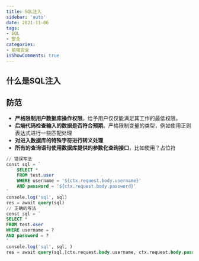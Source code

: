 ```yaml
---
title: SQL注入
sidebar: 'auto'
date: 2021-11-06
tags:
- SQL
- 安全
categories:
- 前端安全
isShowComments: true
---
```


## 什么是SQL注入







## 防范

-   **严格限制用户数据库操作权限**。给予用户仅仅能满足其工作的最低权限。
-   **后端代码检查输入的数据是否符合预期**。严格限制变量的类型，例如使用正则表达式进行一些匹配处理
-   **对进入数据库的特殊字符进行转义处理**
-   **所有的查询语句使用数据库提供的参数化查询接口**，比如使用？占位符

```sql
// 错误写法
const sql = `
    SELECT *
    FROM test.user
    WHERE username = '${ctx.request.body.username}'
    AND password = '${ctx.request.body.password}'
`
console.log('sql', sql)
res = await query(sql)
// 正确的写法
const sql = `
SELECT *
FROM test.user
WHERE username = ?
AND password = ?
`
console.log('sql', sql, )
res = await query(sql,[ctx.request.body.username, ctx.request.body.password])
```



